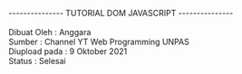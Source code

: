 --------------- TUTORIAL DOM JAVASCRIPT ---------------<br>
<br>
Dibuat Oleh   : Anggara <br>
Sumber        : Channel YT Web Programming UNPAS <br>
Diupload pada : 9 Oktober 2021 <br>
Status        : Selesai
